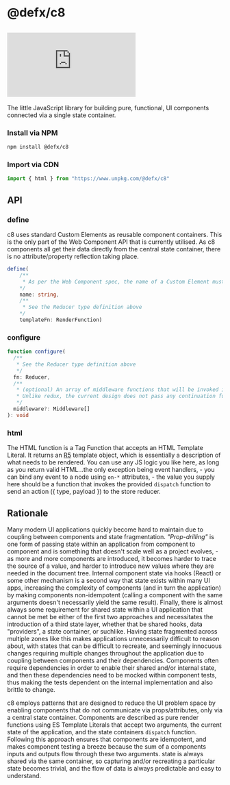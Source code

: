 # @defx/c8

## [![gzip size](https://img.badgesize.io/https://unpkg.com/@defx/c8/dist/c8.min.js?compression=gzip&label=gzip)]()

The little JavaScript library for building pure, functional, UI components connected via a single state container.

### Install via NPM

```sh
npm install @defx/c8
```

### Import via CDN

```js
import { html } from "https://www.unpkg.com/@defx/c8"
```

## API

### define

c8 uses standard Custom Elements as reusable component containers. This is the only part of the Web Component API that is currently utilised. As c8 components all get their data directly from the central state container, there is no attribute/property reflection taking place.

```ts
define(
    /**
     * As per the Web Component spec, the name of a Custom Element must be at least two words separated by a hyphen, so as to differentiate from native built-in elements
    */
    name: string,
    /**
     * See the Reducer type definition above
    */
    templateFn: RenderFunction)
```

### configure

```ts
function configure(
  /**
   * See the Reducer type definition above
   */
  fn: Reducer,
  /**
   * (optional) An array of middleware functions that will be invoked immediately after an action is dispatched and before it is passed to the reducer.
   * Unlike redux, the current design does not pass any continuation function (i.e., "next()"), the functions are all simply invoked with no way to delay or cancel the current action, however, by use of the provided getState and dispatch methods they may dispatch their own actions at a later time (e.g., after the completion of some asynchronous work)
   */
  middleware?: Middleware[]
): void
```

### html

The HTML function is a Tag Function that accepts an HTML Template Literal. It returns an [R5](https://github.com/defx/r5) template object, which is essentially a description of what needs to be rendered. You can use any JS logic you like here, as long as you return valid HTML...the only exception being event handlers, - you can bind any event to a node using `on-*` attributes, - the value you supply here should be a function that invokes the provided `dispatch` function to send an action ({ type, payload }) to the store reducer.

## Rationale

Many modern UI applications quickly become hard to maintain due to coupling between components and state fragmentation. _"Prop-drilling"_ is one form of passing state within an application from component to component and is something that doesn't scale well as a project evolves, - as more and more components are introduced, it becomes harder to trace the source of a value, and harder to introduce new values where they are needed in the document tree. Internal component state via hooks (React) or some other mechanism is a second way that state exists within many UI apps, increasing the complexity of components (and in turn the application) by making components non-idempotent (calling a component with the same arguments doesn't necessarily yield the same result). Finally, there is almost always some requirement for shared state within a UI application that cannot be met be either of the first two approaches and necessitates the introduction of a third state layer, whether that be shared hooks, data "providers", a state container, or suchlike. Having state fragmented across multiple zones like this makes applications unnecessarily difficult to reason about, with states that can be difficult to recreate, and seemingly innocuous changes requiring multiple changes throughout the application due to coupling between components and their dependencies. Components often require dependencies in order to enable their shared and/or internal state, and then these dependencies need to be mocked within component tests, thus making the tests dependent on the internal implementation and also brittle to change.

c8 employs patterns that are designed to reduce the UI problem space by enabling components that do not communicate via props/attributes, only via a central state container. Components are described as pure render functions using ES Template Literals that accept two arguments, the current state of the application, and the state containers `dispatch` function. Following this approach ensures that components are idempotent, and makes component testing a breeze because the sum of a components inputs and outputs flow through these two arguments. state is always shared via the same container, so capturing and/or recreating a particular state becomes trivial, and the flow of data is always predictable and easy to understand.
